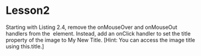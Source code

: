 # Lesson2


Starting with Listing 2.4, remove the onMouseOver and onMouseOut handlers from the <img> element. Instead, add an onClick handler to set the title property of the image to My New Title. [Hint: You can access the image title using this.title.]
